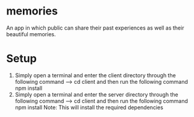 # memories
An app in which public can share their past experiences as well as their beautiful memories.
# Setup
1) Simply open a terminal and enter the client directory through the following command --> cd client and then run the following command npm install
2) Simply open a terminal and enter the server directory through the following command --> cd client and then run the following command npm install
Note: This will install the required dependencies 
